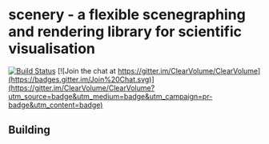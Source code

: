 # scenery - a flexible scenegraphing and rendering library for scientific visualisation
[![Build Status](https://travis-ci.org/ClearVolume/scenery.svg?branch=master)](https://travis-ci.org/ClearVolume/scenery) [![Join the chat at https://gitter.im/ClearVolume/ClearVolume](https://badges.gitter.im/Join%20Chat.svg)](https://gitter.im/ClearVolume/ClearVolume?utm_source=badge&utm_medium=badge&utm_campaign=pr-badge&utm_content=badge)
## Building
